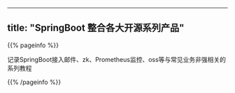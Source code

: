 
---
title: "SpringBoot 整合各大开源系列产品"
---

{{% pageinfo %}}

记录SpringBoot接入邮件、zk、Prometheus监控、oss等与常见业务非强相关的系列教程

{{% /pageinfo %}}

